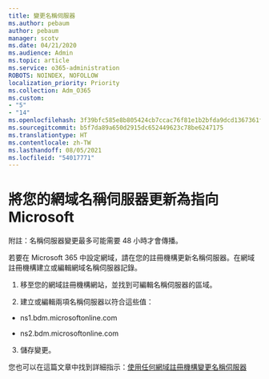 ```yaml
---
title: 變更名稱伺服器
ms.author: pebaum
author: pebaum
manager: scotv
ms.date: 04/21/2020
ms.audience: Admin
ms.topic: article
ms.service: o365-administration
ROBOTS: NOINDEX, NOFOLLOW
localization_priority: Priority
ms.collection: Adm_O365
ms.custom:
- "5"
- "14"
ms.openlocfilehash: 3f39bfc585e8b805424cb7ccac76f81e1b2bfda9dcd1367361fec6a668c545bb
ms.sourcegitcommit: b5f7da89a650d2915dc652449623c78be6247175
ms.translationtype: HT
ms.contentlocale: zh-TW
ms.lasthandoff: 08/05/2021
ms.locfileid: "54017771"
---
```

# <a name="update-your-domain-nameservers-to-point-to-microsoft"></a>將您的網域名稱伺服器更新為指向 Microsoft

附註：名稱伺服器變更最多可能需要 48 小時才會傳播。
  
若要在 Microsoft 365 中設定網域，請在您的註冊機構更新名稱伺服器。在網域註冊機構建立或編輯網域名稱伺服器記錄。
  
1. 移至您的網域註冊機構網站，並找到可編輯名稱伺服器的區域。
  
2. 建立或編輯兩項名稱伺服器以符合這些值：

  - ns1.bdm.microsoftonline.com

  - ns2.bdm.microsoftonline.com

3. 儲存變更。

您也可以在這篇文章中找到詳細指示：[使用任何網域註冊機構變更名稱伺服器](https://docs.microsoft.com/microsoft-365/admin/get-help-with-domains/change-nameservers-at-any-domain-registrar)
  